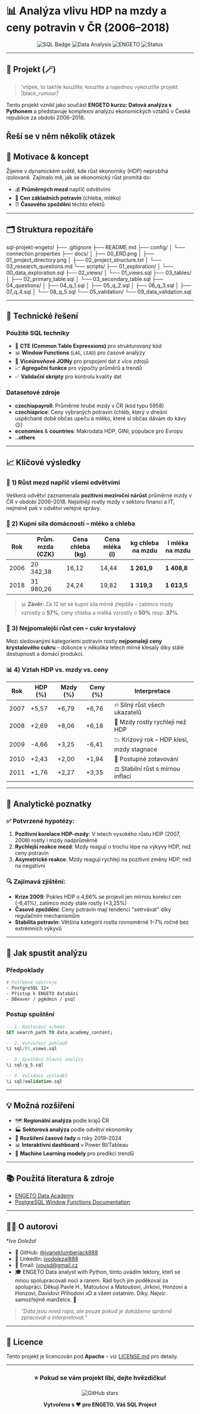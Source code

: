 # 📊 Analýza vlivu HDP na mzdy a ceny potravin v ČR (2006–2018)

<div align="center">

![SQL Badge](https://img.shields.io/badge/SQL-PostgreSQL-blue?style=for-the-badge&logo=postgresql)
![Data Analysis](https://img.shields.io/badge/Data-Analysis-orange?style=for-the-badge&logo=chart.js)
![ENGETO](https://img.shields.io/badge/ENGETO-Project-green?style=for-the-badge)
![Status](https://img.shields.io/badge/Status-Completed-success?style=for-the-badge)

</div>

---

## 🚀 Projekt (🪄)

> 'vtípek, to takhle kouzlíte, kouzlíte a najednou vykouzlíte projekt |black_rumour|'

Tento projekt vznikl jako součást **ENGETO kurzu: Datová analýza s Pythonem** a představuje komplexní analýzu ekonomických vztahů v České republice za období 2006–2018.

Řeší se v něm několik otázek
---

## 🎯 Motivace & koncept

Žijeme v dynamickém světě, kde růst ekonomiky (HDP) neprobíhá izolovaně. Zajímalo mě, jak se ekonomický růst promítá do:
- 💰 **Průměrných mezd** napříč odvětvími
- 🍞 **Cen základních potravin** (chleba, mléko)
- ⏰ **Časového zpoždění** těchto efektů

---

## 🗂️ Struktura repozitáře

sql-projekt-engeto/
├── .gitignore
├── README.md
├── config/
│   └── connection.properties
├── docs/
│   ├── 00_ERD.png
│   ├── 01_project_directory.png
│   ├── 02_project_structure.txt
│   └── 03_research_questions.md
└── scripts/
    ├── 01_exploration/
    │   └── 00_data_exploration.sql
    ├── 02_views/
    │   └── 01_views.sql
    ├── 03_tables/
    │   ├── 02_primary_table.sql
    │   └── 03_secondary_table.sql
    ├── 04_questions/
    │   ├── 04_q_1.sql
    │   ├── 05_q_2.sql
    │   ├── 06_q_3.sql
    │   ├── 07_q_4.sql
    │   └── 08_q_5.sql
    └── 05_validation/
        └── 09_data_validation.sql

---

## 🔧 Technické řešení

### Použité SQL techniky
- 🔄 **CTE (Common Table Expressions)** pro strukturovaný kód
- 📊 **Window Functions** (`LAG`, `LEAD`) pro časové analýzy
- 🔗 **Víceúrovňové JOINy** pro propojení dat z více zdrojů
- 📈 **Agregační funkce** pro výpočty průměrů a trendů
- ✅ **Validační skripty** pro kontrolu kvality dat

### Datasetové zdroje
- **czechiapayroll**: Průměrné hrubé mzdy v ČR (kód typu 5958)
- **czechiaprice**: Ceny vybraných potravin (chléb, který v dnešní uspěchané době občas upeču a mléko, které si občas dávám do kávy 😉)
- **economies** & **countries**: Makrodata HDP, GINI, populace pro Evropu
- **..others**

---

## 📈 Klíčové výsledky

### 💼 1) Růst mezd napříč všemi odvětvími
Veškerá odvětví zaznamenala **pozitivní meziroční nárůst** průměrné mzdy v ČR v období 2006–2018. Nejsilněji rostly mzdy v sektoru financí a IT, nejméně pak v odvětví veřejné správy.

### 🛒 2) Kupní síla domácností – mléko a chleba
| Rok  | Prům. mzda (CZK) | Cena chleba (kg) | Cena mléka (l) | kg chleba na mzdu | l mléka na mzdu |
|------|------------------|------------------|----------------|-------------------|-----------------|
| 2006 | 20 342,38        | 16,12            | 14,44          | **1 261,9**       | **1 408,8**     |
| 2018 | 31 980,26        | 24,24            | 19,82          | **1 319,3**       | **1 613,5**     |

> 📊 **Závěr:** Za 12 let se kupní síla mírně zlepšila – zatímco mzdy vzrostly o **57%**, ceny chleba a mléka vzrostly o **50%** resp. **37%**.

### 🍯 3) Nejpomalejší růst cen – cukr krystalový
Mezi sledovanými kategoriemi potravin rostly **nejpomaleji ceny krystalového cukru** – dokonce v několika letech mírně klesaly díky stálé dostupnosti a domácí produkci.

### 📊 4) Vztah HDP vs. mzdy vs. ceny
| Rok  | HDP (%) | Mzdy (%) | Ceny (%) | Interpretace |
|------|---------|----------|----------|--------------|
| 2007 | +5,57   | +6,79    | +6,76    | 🔥 Silný růst všech ukazatelů |
| 2008 | +2,69   | +8,06    | +6,18    | 💪 Mzdy rostly rychleji než HDP |
| 2009 | -4,66   | +3,25    | -6,41    | 📉 Krizový rok – HDP klesl, mzdy stagnace |
| 2010 | +2,43   | +2,00    | +1,94    | 🔄 Postupné zotavování |
| 2011 | +1,76   | +2,27    | +3,35    | ⚖️ Stabilní růst s mírnou inflací |

---

## 🧠 Analytické poznatky

### ✅ **Potvrzené hypotézy:**
1. **Pozitivní korelace HDP-mzdy**: V letech vysokého růstu HDP (2007, 2008) rostly i mzdy nadprůměrně
2. **Rychlejší reakce mezd**: Mzdy reagují o trochu lépe na výkyvy HDP, než ceny potravin
3. **Asymetrické reakce**: Mzdy reagují rychleji na pozitivní změny HDP, než na negativní

### 🔍 **Zajímavá zjištění:**
- **Krize 2009**: Pokles HDP o 4,66% se projevil jen mírnou korekcí cen (-6,41%), zatímco mzdy stále rostly (+3,25%)
- **Časové zpoždění**: Ceny potravin mají tendenci "setrvávat" díky regulačním mechanismům
- **Stabilita potravin**: Většina kategorií rostla rovnoměrně 1–7% ročně bez extrémních výkyvů

---

## 🚀 Jak spustit analýzu

### Předpoklady
```bash
# Potřebné nástroje
- PostgreSQL 12+
- Přístup k ENGETO databázi
- DBeaver / pgAdmin / psql
```

### Postup spuštění
```sql
-- 1. Nastavení schema
SET search_path TO data_academy_content;

-- 2. Vytvoření pohledů
\i sql/01_views.sql

-- 3. Spuštění hlavní analýzy
\i sql/g_5.sql

-- 4. Validace výsledků
\i sql/validation.sql
```

---

## 💡 Možná rozšíření

- 🗺️ **Regionální analýza** podle krajů ČR
- 🏭 **Sektorová analýza** podle odvětví ekonomiky
- 📅 **Rozšíření časové řady** o roky 2019–2024
- 📊 **Interaktivní dashboard** v Power BI/Tableau
- 🤖 **Machine Learning modely** pro predikci trendů

---

## 📚 Použitá literatura & zdroje

- [ENGETO Data Academy](https://engeto.cz/)
- [PostgreSQL Window Functions Documentation](https://www.postgresql.org/docs/current/tutorial-window.html)

---

## 👨‍💻 O autorovi

**Ivo Doležal* 
- 🐙 GitHub: [@ivaneklumberjack888](https://github.com/ivaneklumberjack888)
- 💼 LinkedIn: [ivodolezal888](https://linkedin.com/in/ivan-eklum)
- 📧 Email: ivousd@gmail.cz
- 🎓 ENGETO Data analyst with Python, tímto uvádím lektory, kteří se mnou spolupracovali nocí a ránem. Rád bych jim poděkoval za spolupráci. Děkuji Pavle H., Matoušovi a Matoušovi, Jirkovi, Honzovi a Honzovi, Davidovi Příhodovi xD a všem ostatním. Díky.
Nejvíc samozřejmě manželce. 🥰

> *"Data jsou nová ropa, ale pouze pokud je dokážeme správně zpracovat a interpretovat."*

---

## 📜 Licence

Tento projekt je licencován pod **Apache** – viz [LICENSE.md](LICENSE.md) pro detaily.

---

<div align="center">

### ⭐ Pokud se vám projekt líbí, dejte hvězdičku!

![GitHub stars](https://img.shields.io/github/stars/ivaneklumberjack888/ENGETO-SQL-Project?style=social)

**Vytvořeno s ❤️ pro ENGETO. Váš SQL Project**

</div>
